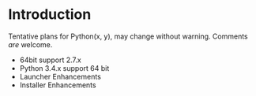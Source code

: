 # Introduction
Tentative plans for Python(x, y), may change without warning. Comments _are_ welcome.

  * 64bit support 2.7.x
  * Python 3.4.x support 64 bit
  * Launcher Enhancements
  * Installer Enhancements